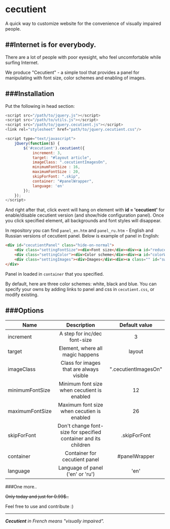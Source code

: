 # cecutient
A quick way to customize website for the convenience of visually impaired people.

##Internet is for everybody.
------
There are a lot of people with poor eyesight, who feel uncomfortable while surfing Internet.

We produce "Cecutient" - a simple tool that provides a panel for manipulating with font size, color schemes and enabling of images.

###Installation
------
Put the following in head section:

```javascript
<script src="/path/to/jquery.js"></script>
<script src="/path/to/utils.js"></script>
<script src="/path/to/jquery.cecutient.js"></script>
<link rel="stylesheet" href="path/to/jquery.cecutient.css"/>

<script type="text/javascript">
	jQuery(function($) {
		$('#cecutient').cecutient({
			increment: 3,
			target: "#layout article",
			imageClass: ".cecutientImagesOn",
			minimumFontSize : 16,
			maximumFontSize : 20,
			skipForFont: ".skip",
			container: "#panelWrapper",
			language: 'en'
		});
	});
</script>
```

And right after that, click event will hang on element with **id = 'cecutient'** for enable/disable cecutient version (and show/hide configuration panel).
Once you click specified element, all backgrounds and font styles will disappear.

In repository you can find `panel_en.htm` and `panel_ru.htm` - English and Russian versions of cecutient panel. Below is example of panel in English:

```html
<div id="cecutientPanel" class="hide-on-normal">
	<div class="settingFontSize"><div>Font size</div><div><a id="reduceFontSize" href="#"><span>-</span></a><a id="increaseFontSize" href="#"><span>+</span></a></div></div>
	<div class="settingColor"><div>Color scheme</div><div><a id="colorWhite" href="#"></a><a id="colorBlack" href="#"></a><a id="colorBlue" href="#"></a></div></div>
	<div class="settingImages"><div>Images</div><div><a class="" id="switchOnImages" href="#"><span>On</span></a><a class="current" id="switchOffImages" href="#"><span>Off</span></a></div></div>
</div>
```

Panel in loaded in `container` that you specified.

By default, here are three color schemes: white, black and blue. You can specify your owns by adding links to panel and css in `cecutient.css`, or modify existing.

###Options
------

| Name | Description | Default value |
| ------------- |:-------------:| :-----:|
| increment      | A step for inc/dec font-size | 3 |
| target     | Element, where all magic happens  |  layout |
| imageClass | Class for images that are always visible  | ".cecutientImagesOn" |
| minimumFontSize | Minimum font size when cecutient is enabled |  12 |
| maximumFontSize | Maximum font size when cecutien is enabled  | 26 |
| skipForFont | Don't change font-size for specified container and its children  | .skipForFont |
| container | Container for cecutient panel  | #panelWrapper |
| language | Language of panel ('en' or 'ru')  | 'en' |

###One more..

~~Only today and just for 0.99$..~~

Feel free to use and contribute :)

------
_**Cecutient** in French means "visually impaired"._